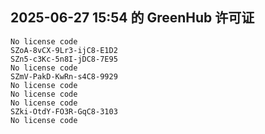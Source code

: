 ## 2025-06-27 15:54 的 GreenHub 许可证
```
No license code
SZoA-8vCX-9Lr3-ijC8-E1D2
SZn5-c3Kc-5n8I-jDC8-7E95
No license code
SZmV-PakD-KwRn-s4C8-9929
No license code
No license code
No license code
SZki-OtdY-FO3R-GqC8-3103
No license code
```
